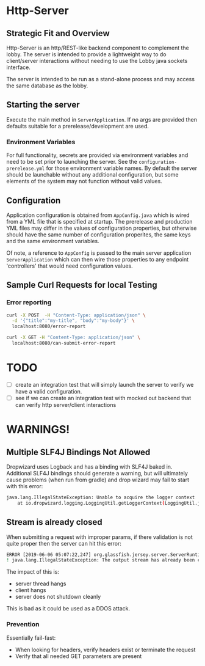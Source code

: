 # Http-Server

## Strategic Fit and Overview

Http-Server is an http/REST-like backend component to complement the lobby.
The server is intended to provide a lightweight way to do client/server
interactions without needing to use the Lobby java sockets interface.

The server is intended to be run as a stand-alone process and may access
the same database as the lobby.

## Starting the server
Execute the main method in `ServerApplication`. If no args are provided then
defaults suitable for a prerelease/development are used.

### Environment Variables

For full functionality, secrets are provided via environment variables and need
to be set prior to launching the server. See the `configuration-prerelease.yml`
for those environment variable names. By default the server should be launchable
without any additional configuration, but some elements of the system may not function
without valid values.

## Configuration

Application configuration is obtained from `AppConfig.java` which is wired
from a YML file that is specified at startup. The prerelease and production
YML files may differ in the values of configuration properties, but otherwise
should have the same number of configuration properites, the same keys
and the same environment variables.

Of note, a reference to `AppConfig` is passed to the main server application
`ServerApplication` which can then wire those properties to any endpoint
'controllers' that would need configuration values.



## Sample Curl Requests for local Testing


### Error reporting

```bash
curl -X POST  -H "Content-Type: application/json" \
  -d '{"title":"my-title", "body":"my-body"}' \
  localhost:8080/error-report
```

```bash
curl -X GET -H "Content-Type: application/json" \
  localhost:8080/can-submit-error-report
```


# TODO

- [ ] create an integration test that will simply launch the server to verify we have a 
  valid configuration.
- [ ] see if we can create an integration test with mocked out backend that
  can verify http server/client interactions

# WARNINGS!

## Multiple SLF4J Bindings Not Allowed

Dropwizard uses Logback and has a binding with SLF4J baked in. Additional SLF4J bindings 
should generate a warning, but will ultimately cause problems (when run from gradle) and drop 
wizard may fail to start with this error:

```bash
java.lang.IllegalStateException: Unable to acquire the logger context
    at io.dropwizard.logging.LoggingUtil.getLoggerContext(LoggingUtil.java:46)
```

## Stream is already closed

When submitting a request with improper params, if there validation is not quite
proper then the server can hit this error:
```bash
ERROR [2019-06-06 05:07:22,247] org.glassfish.jersey.server.ServerRuntime$Responder: An I/O error has occurred while writing a response message entity to the container output stream.
! java.lang.IllegalStateException: The output stream has already been closed.
```

The impact of this is: 
- server thread hangs
- client hangs
- server does not shutdown cleanly

This is bad as it could be used as a DDOS attack.

### Prevention

Essentially fail-fast:
- When looking for headers, verify headers exist or terminate the request
- Verify that all needed GET parameters are present